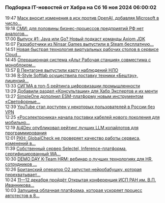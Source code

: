 <h3>Подборка IT-новостей от Хабра на Сб 16 ноя 2024 06:00:02</h3>
<div class="rss">
  <span class="smaller gray hspace">19:47</span>
  <a class="nodecor" href="https://habr.com/ru/companies/bothub/news/859010/?utm_source=habrahabr&utm_medium=rss&utm_campaign=859010">Маск вносит изменения в иск против OpenAI, добавляя Microsoft в число...</a>
</div>
<div class="rss">
  <span class="smaller gray hspace">19:18</span>
  <a class="nodecor" href="https://habr.com/ru/news/859008/?utm_source=habrahabr&utm_medium=rss&utm_campaign=859008">СМИ: для половины бизнес-процессов предприятий РФ нет аналогов...</a>
</div>
<div class="rss">
  <span class="smaller gray hspace">17:00</span>
  <a class="nodecor" href="https://habr.com/ru/companies/axiomjdk/news/858958/?utm_source=habrahabr&utm_medium=rss&utm_campaign=858958">Выпуск #1: Java или Go? Новый подкаст команды Axiom JDK</a>
</div>
<div class="rss">
  <span class="smaller gray hspace">15:07</span>
  <a class="nodecor" href="https://habr.com/ru/news/858984/?utm_source=habrahabr&utm_medium=rss&utm_campaign=858984">Разработчики из Ninsar Games выпустили в Steam бесплатную...</a>
</div>
<div class="rss">
  <span class="smaller gray hspace">14:51</span>
  <a class="nodecor" href="https://habr.com/ru/companies/vk/news/858974/?utm_source=habrahabr&utm_medium=rss&utm_campaign=858974">Новая быстрая технология виртуальных рабочих столов в сервисе Cloud...</a>
</div>
<div class="rss">
  <span class="smaller gray hspace">14:45</span>
  <a class="nodecor" href="https://habr.com/ru/companies/basealtspo/news/858970/?utm_source=habrahabr&utm_medium=rss&utm_campaign=858970">Операционная система «Альт Рабочая станция» совместима с моноблоком...</a>
</div>
<div class="rss">
  <span class="smaller gray hspace">13:57</span>
  <a class="nodecor" href="https://habr.com/ru/news/858934/?utm_source=habrahabr&utm_medium=rss&utm_campaign=858934">В Пентагоне выпустили карту наблюдений НЛО</a>
</div>
<div class="rss">
  <span class="smaller gray hspace">13:36</span>
  <a class="nodecor" href="https://habr.com/ru/companies/rshb/news/858944/?utm_source=habrahabr&utm_medium=rss&utm_campaign=858944">R-Style Softlab осуществила поставку техники «Бештау», лицензий...</a>
</div>
<div class="rss">
  <span class="smaller gray hspace">13:33</span>
  <a class="nodecor" href="https://habr.com/ru/companies/sigma/news/858776/?utm_source=habrahabr&utm_medium=rss&utm_campaign=858776">СИГМА в топ-5 рейтинга цифровизации промышленности</a>
</div>
<div class="rss">
  <span class="smaller gray hspace">13:29</span>
  <a class="nodecor" href="https://habr.com/ru/companies/habr_career/news/858686/?utm_source=habrahabr&utm_medium=rss&utm_campaign=858686">Добавили раздел «Консультации» для Хабр Экспертов и их менти</a>
</div>
<div class="rss">
  <span class="smaller gray hspace">13:27</span>
  <a class="nodecor" href="https://habr.com/ru/companies/simpleone/news/858940/?utm_source=habrahabr&utm_medium=rss&utm_campaign=858940">SimpleOne дополнил ESM-платформу новым инструментом «Светофорные...</a>
</div>
<div class="rss">
  <span class="smaller gray hspace">12:39</span>
  <a class="nodecor" href="https://habr.com/ru/news/858926/?utm_source=habrahabr&utm_medium=rss&utm_campaign=858926">YouTube стал доступен у некоторых пользователей в России без VPN</a>
</div>
<div class="rss">
  <span class="smaller gray hspace">12:25</span>
  <a class="nodecor" href="https://habr.com/ru/news/858918/?utm_source=habrahabr&utm_medium=rss&utm_campaign=858918">«Росэлектроника» начала поставки кабелей нового поколения для мобильно...</a>
</div>
<div class="rss">
  <span class="smaller gray hspace">12:19</span>
  <a class="nodecor" href="https://habr.com/ru/companies/lanit/news/858912/?utm_source=habrahabr&utm_medium=rss&utm_campaign=858912">Ai4Dev опубликовал рейтинг лучших LLM копайлотов для программирования</a>
</div>
<div class="rss">
  <span class="smaller gray hspace">12:01</span>
  <a class="nodecor" href="https://habr.com/ru/news/858908/?utm_source=habrahabr&utm_medium=rss&utm_campaign=858908">РКН: GlobalCheck не проверяет качество работы сервиса, изменений в...</a>
</div>
<div class="rss">
  <span class="smaller gray hspace">11:39</span>
  <a class="nodecor" href="https://habr.com/ru/companies/selectel/news/858892/?utm_source=habrahabr&utm_medium=rss&utm_campaign=858892">Собственный сервер Selectel, Inference-платформа, сертифицированный WA...</a>
</div>
<div class="rss">
  <span class="smaller gray hspace">10:30</span>
  <a class="nodecor" href="https://habr.com/ru/companies/korus_consulting/news/858868/?utm_source=habrahabr&utm_medium=rss&utm_campaign=858868">DEMO DAY K-Team HRM: вебинар о лучших технологиях для HR, сотрудников ...</a>
</div>
<div class="rss">
  <span class="smaller gray hspace">10:26</span>
  <a class="nodecor" href="https://habr.com/ru/news/858848/?utm_source=habrahabr&utm_medium=rss&utm_campaign=858848">Британский оператор O2 запустил нейробабушку, которая перехватывает...</a>
</div>
<div class="rss">
  <span class="smaller gray hspace">10:24</span>
  <a class="nodecor" href="https://habr.com/ru/news/858866/?utm_source=habrahabr&utm_medium=rss&utm_campaign=858866">11—12 декабря пройдёт Открытая конференция ИСП РАН им. В.П. Иванникова...</a>
</div>
<div class="rss">
  <span class="smaller gray hspace">10:03</span>
  <a class="nodecor" href="https://habr.com/ru/companies/avito/news/858850/?utm_source=habrahabr&utm_medium=rss&utm_campaign=858850">Запущена облачная платформа, которая ускоряет процесс автотестов в 8...</a>
</div>